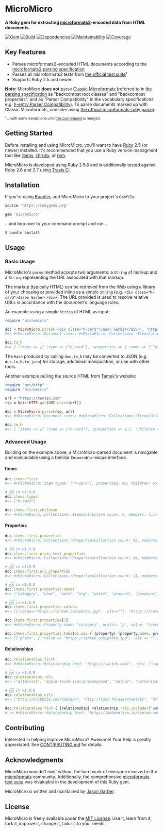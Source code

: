 # MicroMicro

**A Ruby gem for extracting [microformats2](http://microformats.org/wiki/microformats2)-encoded data from HTML documents.**

[![Gem](https://img.shields.io/gem/v/micromicro.svg?style=for-the-badge)](https://rubygems.org/gems/micromicro)
[![Build](https://img.shields.io/travis/com/jgarber623/micromicro/main.svg?style=for-the-badge)](https://travis-ci.com/jgarber623/micromicro)
[![Dependencies](https://img.shields.io/depfu/jgarber623/micromicro.svg?style=for-the-badge)](https://depfu.com/github/jgarber623/micromicro)
[![Maintainability](https://img.shields.io/codeclimate/maintainability/jgarber623/micromicro.svg?style=for-the-badge)](https://codeclimate.com/github/jgarber623/micromicro)
[![Coverage](https://img.shields.io/codeclimate/c/jgarber623/micromicro.svg?style=for-the-badge)](https://codeclimate.com/github/jgarber623/micromicro/code)

## Key Features

- Parses microformats2-encoded HTML documents according to the [microformats2 parsing specification](http://microformats.org/wiki/microformats2-parsing)
- Passes all microformats2 tests from [the official test suite](https://github.com/microformats/tests)¹
- Supports Ruby 2.5 and newer

**Note:** MicroMicro **does not** parse [Classic Microformats](http://microformats.org/wiki/Main_Page#Classic_Microformats) (referred to in [the parsing specification](http://microformats.org/wiki/microformats2-parsing#note_backward_compatibility_details) as "backcompat root classes" and "backcompat properties", and as "Parser Compatibility" in the vocabulary specifications e.g. [h-entry Parser Compatibility](https://microformats.org/wiki/h-entry#Parser_Compatibility)). To parse documents marked up with Classic Microformats, consider using [the official microformats-ruby parser](https://github.com/microformats/microformats-ruby).

<small>¹ …with some exceptions until [this pull request](https://github.com/microformats/tests/pull/112) is merged.</small>

## Getting Started

Before installing and using MicroMicro, you'll want to have [Ruby](https://www.ruby-lang.org) 2.5 (or newer) installed. It's recommended that you use a Ruby version managment tool like [rbenv](https://github.com/rbenv/rbenv), [chruby](https://github.com/postmodern/chruby), or [rvm](https://github.com/rvm/rvm).

MicroMicro is developed using Ruby 2.5.8 and is additionally tested against Ruby 2.6 and 2.7 using [Travis CI](https://travis-ci.com/jgarber623/micromicro).

## Installation

If you're using [Bundler](https://bundler.io), add MicroMicro to your project's `Gemfile`:

```ruby
source 'https://rubygems.org'

gem 'micromicro'
```

…and hop over to your command prompt and run…

```sh
$ bundle install
```

## Usage

### Basic Usage

MicroMicro's `parse` method accepts two arguments: a `String` of markup and a `String` representing the URL associated with that markup.

The markup (typically HTML) can be retrieved from the Web using a library of your choosing or provided inline as a simple `String` (e.g. `<div class="h-card">Jason Garber</div>`) The URL provided is used to resolve relative URLs in accordance with the document's language rules.

An example using a simple `String` of HTML as input:

```ruby
require 'micromicro'

doc = MicroMicro.parse('<div class="h-card">Jason Garber</div>', 'https://sixtwothree.org')
#=> #<MicroMicro::Document items: #<MicroMicro::Collections::ItemsCollection count: 1, members: [#<MicroMicro::Item types: ["h-card"], properties: 1, children: 0>]>, relationships: #<MicroMicro::Collections::RelationshipsCollection count: 0, members: []>>

doc.to_h
#=> { :items => [{ :type => ["h-card"], :properties => { :name => ["Jason Garber"] } }], :rels => {}, :"rel-urls" => {} }
```

The `Hash` produced by calling `doc.to_h` may be converted to JSON (e.g. `doc.to_h.to_json`) for storage, additional manipulation, or use with other tools.

Another example pulling the source HTML from [Tantek](https://tantek.com)'s website:

```ruby
require "net/http"
require "micromicro"

url = "https://tantek.com"
rsp = Net::HTTP.get(URI.parse(url))

doc = MicroMicro.parse(rsp, url)
#=> #<MicroMicro::Document items: #<MicroMicro::Collections::ItemsCollection count: 1, members: […]>, relationships: #<MicroMicro::Collections::RelationshipsCollection count: 31, members: […]>>

doc.to_h
#=> { :items => [{ :type => ["h-card"], :properties => {…}, :children => […]}], :rels => {…}, :'rel-urls' => {…} }
```

### Advanced Usage

Building on the example above, a MicroMicro-parsed document is navigable and manipulable using a familiar `Enumerable`-esque interface.

#### Items

```ruby
doc.items.first
#=> #<MicroMicro::Item types: ["h-card"], properties: 42, children: 6>

# 🆕 in v1.0.0
doc.items.types
#=> ["h-card"]

doc.items.first.children
#=> #<MicroMicro::Collections::ItemsCollection count: 6, members: […]>
```

#### Properties

```ruby
doc.items.first.properties
#=> #<MicroMicro::Collections::PropertiesCollection count: 42, members: […]>

# 🆕 in v1.0.0
doc.items.first.plain_text_properties
#=> #<MicroMicro::Collections::PropertiesCollection count: 34, members: […]>

# 🆕 in v1.0.0
doc.items.first.url_properties
#=> #<MicroMicro::Collections::PropertiesCollection count: 11, members: […]>

# 🆕 in v1.0.0
doc.items.first.properties.names
#=> ["category", "name", "note", "org", "photo", "pronoun", "pronouns", "role", "uid", "url"]

# 🆕 in v1.0.0
doc.items.first.properties.values
#=> [{:value=>"https://tantek.com/photo.jpg", :alt=>""}, "https://tantek.com/", "Tantek Çelik", "Inventor, writer, teacher, runner, coder, more.", "Inventor", "writer", "teacher", "runner", "coder", …]

doc.items.first.properties[7]
#=> #<MicroMicro::Property name: "category", prefix: "p", value: "teacher">

doc.items.first.properties.take(5).map { |property| [property.name, property.value] }
#=> [["photo", { :value => "https://tantek.com/photo.jpg", :alt => "" }], ["url", "https://tantek.com/"], ["uid", "https://tantek.com/"], ["name", "Tantek Çelik"], ["role", "Inventor, writer, teacher, runner, coder, more."]]
```

#### Relationships

```ruby
doc.relationships.first
#=> #<MicroMicro::Relationship href: "https://tantek.com/", rels: ["canonical"]>

# 🆕 in v1.0.0
doc.relationships.rels
#=> ["alternate", "apple-touch-icon-precomposed", "author", "authorization_endpoint", "bookmark", "canonical", "hub", "icon", "me", "microsub", …]

# 🆕 in v1.0.0
doc.relationships.urls
#=> ["http://dribbble.com/tantek/", "http://last.fm/user/tantekc", "https://aperture.p3k.io/microsub/277", "https://en.wikipedia.org/wiki/User:Tantek", "https://github.com/tantek", "https://indieauth.com/auth", "https://indieauth.com/openid", "https://micro.blog/t", "https://pubsubhubbub.superfeedr.com/", "https://tantek.com/", …]

doc.relationships.find { |relationship| relationship.rels.include?('webmention') }
# => #<MicroMicro::Relationship href: "https://webmention.io/tantek.com/webmention", rels: ["webmention"]>
```

## Contributing

Interested in helping improve MicroMicro? Awesome! Your help is greatly appreciated. See [CONTRIBUTING.md](https://github.com/jgarber623/micromicro/blob/main/CONTRIBUTING.md) for details.

## Acknowledgments

MicroMicro wouldn't exist without the hard work of everyone involved in the [microformats](http://microformats.org) community. Additionally, the comprehensive [microformats test suite](https://github.com/microformats/tests) was invaluable in the development of this Ruby gem.

MicroMicro is written and maintained by [Jason Garber](https://sixtwothree.org).

## License

MicroMicro is freely available under the [MIT License](https://opensource.org/licenses/MIT). Use it, learn from it, fork it, improve it, change it, tailor it to your needs.
